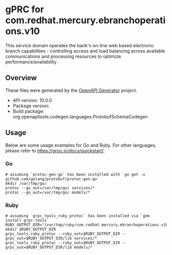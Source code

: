 # gPRC for com.redhat.mercury.ebranchoperations.v10

This service domain operates the bank's on-line web based electronic branch capabilities - controlling access and load balancing across available communications and processing resources to optimize performance/availability

## Overview
These files were generated by the [OpenAPI Generator](https://openapi-generator.tech) project.

- API version: 10.0.0
- Package version: 
- Build package: org.openapitools.codegen.languages.ProtobufSchemaCodegen

## Usage

Below are some usage examples for Go and Ruby. For other languages, please refer to https://grpc.io/docs/quickstart/.

### Go
```
# assuming `protoc-gen-go` has been installed with `go get -u github.com/golang/protobuf/protoc-gen-go`
mkdir /var/tmp/go/
protoc --go_out=/var/tmp/go/ services/*
protoc --go_out=/var/tmp/go/ models/*
```

### Ruby
```
# assuming `grpc_tools_ruby_protoc` has been installed via `gem install grpc-tools`
RUBY_OUTPUT_DIR="/var/tmp/ruby/com.redhat.mercury.ebranchoperations.v10"
mkdir $RUBY_OUTPUT_DIR
grpc_tools_ruby_protoc --ruby_out=$RUBY_OUTPUT_DIR --grpc_out=$RUBY_OUTPUT_DIR/lib services/*
grpc_tools_ruby_protoc --ruby_out=$RUBY_OUTPUT_DIR --grpc_out=$RUBY_OUTPUT_DIR/lib models/*
```
